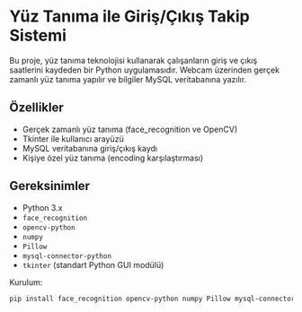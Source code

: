 # Yüz Tanıma ile Giriş/Çıkış Takip Sistemi

Bu proje, yüz tanıma teknolojisi kullanarak çalışanların giriş ve çıkış saatlerini kaydeden bir Python uygulamasıdır. Webcam üzerinden gerçek zamanlı yüz tanıma yapılır ve bilgiler MySQL veritabanına yazılır.

## Özellikler

- Gerçek zamanlı yüz tanıma (face_recognition ve OpenCV)
- Tkinter ile kullanıcı arayüzü
- MySQL veritabanına giriş/çıkış kaydı
- Kişiye özel yüz tanıma (encoding karşılaştırması)

## Gereksinimler

- Python 3.x
- `face_recognition`
- `opencv-python`
- `numpy`
- `Pillow`
- `mysql-connector-python`
- `tkinter` (standart Python GUI modülü)

Kurulum:
```bash
pip install face_recognition opencv-python numpy Pillow mysql-connector-python
